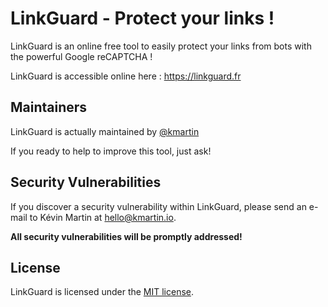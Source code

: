 # LinkGuard - Protect your links !

LinkGuard is an online free tool to easily protect your links from bots with the powerful Google reCAPTCHA !

LinkGuard is accessible online here : https://linkguard.fr


## Maintainers

LinkGuard is actually maintained by [@kmartin](https://twitter.com/_ValpeX)

If you ready to help to improve this tool, just ask!


## Security Vulnerabilities

If you discover a security vulnerability within LinkGuard, please send an e-mail to Kévin Martin at hello@kmartin.io.

__All security vulnerabilities will be promptly addressed!__

## License

LinkGuard is licensed under the [MIT license](http://opensource.org/licenses/MIT).
